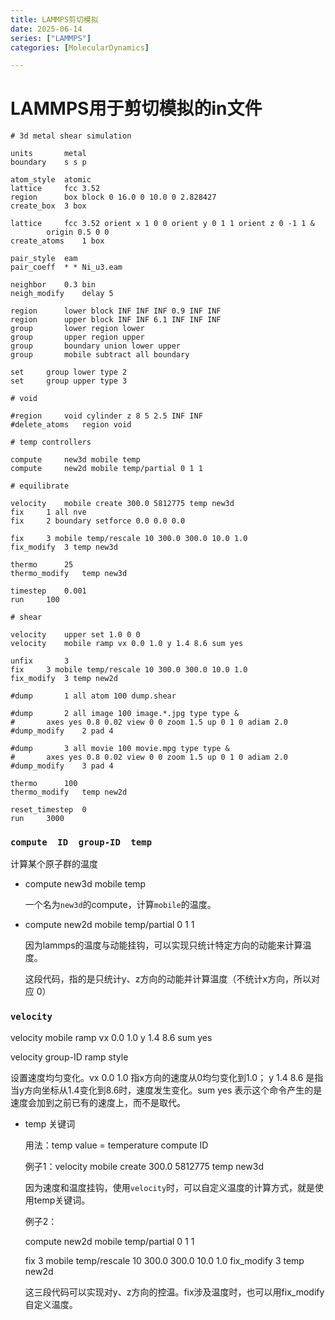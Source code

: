 ```yaml
---
title: LAMMPS剪切模拟
date: 2025-06-14
series: ["LAMMPS"]
categories: [MolecularDynamics]

---
```


# LAMMPS用于剪切模拟的in文件

```
# 3d metal shear simulation

units		metal
boundary	s s p

atom_style	atomic
lattice		fcc 3.52
region		box block 0 16.0 0 10.0 0 2.828427
create_box	3 box

lattice		fcc 3.52 orient	x 1 0 0 orient y 0 1 1 orient z 0 -1 1 &
		origin 0.5 0 0 
create_atoms	1 box

pair_style	eam
pair_coeff	* * Ni_u3.eam

neighbor	0.3 bin
neigh_modify	delay 5

region		lower block INF INF INF 0.9 INF INF
region		upper block INF INF 6.1 INF INF INF
group		lower region lower
group		upper region upper
group		boundary union lower upper
group		mobile subtract all boundary

set		group lower type 2
set		group upper type 3

# void

#region		void cylinder z 8 5 2.5 INF INF
#delete_atoms	region void

# temp controllers

compute		new3d mobile temp
compute		new2d mobile temp/partial 0 1 1

# equilibrate

velocity	mobile create 300.0 5812775 temp new3d
fix		1 all nve
fix		2 boundary setforce 0.0 0.0 0.0

fix		3 mobile temp/rescale 10 300.0 300.0 10.0 1.0
fix_modify	3 temp new3d

thermo		25
thermo_modify	temp new3d

timestep	0.001
run		100

# shear

velocity	upper set 1.0 0 0
velocity	mobile ramp vx 0.0 1.0 y 1.4 8.6 sum yes

unfix		3
fix		3 mobile temp/rescale 10 300.0 300.0 10.0 1.0
fix_modify	3 temp new2d

#dump		1 all atom 100 dump.shear

#dump		2 all image 100 image.*.jpg type type &
#		axes yes 0.8 0.02 view 0 0 zoom 1.5 up 0 1 0 adiam 2.0
#dump_modify	2 pad 4

#dump		3 all movie 100 movie.mpg type type &
#		axes yes 0.8 0.02 view 0 0 zoom 1.5 up 0 1 0 adiam 2.0
#dump_modify	3 pad 4

thermo		100
thermo_modify	temp new2d

reset_timestep	0
run		3000

```

### `compute  ID  group-ID  temp`

计算某个原子群的温度

- compute		new3d mobile temp

  一个名为`new3d`的compute，计算`mobile`的温度。

- compute		new2d mobile temp/partial 0 1 1

  因为lammps的温度与动能挂钩，可以实现只统计特定方向的动能来计算温度。

  这段代码，指的是只统计y、z方向的动能并计算温度（不统计x方向，所以对应 0）

### `velocity`

velocity	mobile ramp vx 0.0 1.0 y 1.4 8.6 sum yes

velocity      group-ID ramp style 

设置速度均匀变化。vx 0.0 1.0 指x方向的速度从0均匀变化到1.0； y 1.4 8.6 是指当y方向坐标从1.4变化到8.6时，速度发生变化。sum yes 表示这个命令产生的是速度会加到之前已有的速度上，而不是取代。

- temp 关键词

  用法：temp value = temperature compute ID

  例子1：velocity	mobile create 300.0 5812775 temp new3d

  因为速度和温度挂钩，使用`velocity`时，可以自定义温度的计算方式，就是使用temp关键词。

  例子2：

  compute		new2d mobile temp/partial 0 1 1

  fix		3 mobile temp/rescale 10 300.0 300.0 10.0 1.0
  fix_modify	3 temp new2d

  这三段代码可以实现对y、z方向的控温。fix涉及温度时，也可以用fix_modify自定义温度。

  